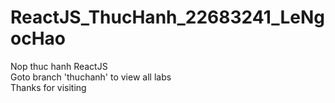 # ReactJS_ThucHanh_22683241_LeNgocHao
Nop thuc hanh ReactJS
<br/>
Goto branch 'thuchanh' to view all labs
<br/>
Thanks for visiting
